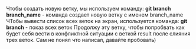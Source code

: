 Чтобы создать новую ветку, мы используем команду:
**git branch branch_name** - команда создает новую ветку с именем branch_name
ЧТобы вывести список всех веток на экран, используется команда:
**git branch** - показ всех веток
Продолжу эту ветку, чтобы попробвать как будет себя вести в конфликтной ситуации с веткой result после слияния трех веток. Сам не понял что написал, давайте пробовать) 